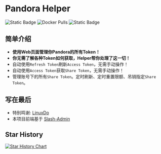 # Pandora Helper
![Static Badge](https://img.shields.io/badge/Next-8A2BE2?label=Pandora)
![Docker Pulls](https://img.shields.io/docker/pulls/q11391/pandora-next-helper?color=gold)
![Static Badge](https://img.shields.io/badge/%D0%A0%D1%83%D1%81%D1%81%D0%BA%D0%B8%D0%B9-green?label=doc)  
## 简单介绍
* **使用Web页面管理你Pandora的所有Token！**
* **你无需了解各种Token如何获取，Helper帮你处理了这一切！**
* 自动使用`Refresh Token`刷新`Access Token`，无需手动操作！
* 自动使用`Access Token`获取`Share Token`，无需手动操作！
* 管理账号下的所有`Share Token`。定时刷新、定时重置限额、吊销指定`Share Token`。



## 写在最后
- 特别鸣谢: [LinuxDo](https://linux.do/)
- 本项目前端基于 [Slash-Admin](https://github.com/d3george/slash-admin)
## Star History

[![Star History Chart](https://api.star-history.com/svg?repos=nianhua99/PandoraNext-Helper&type=Date)](https://star-history.com/#nianhua99/PandoraNext-Helper&Date)
